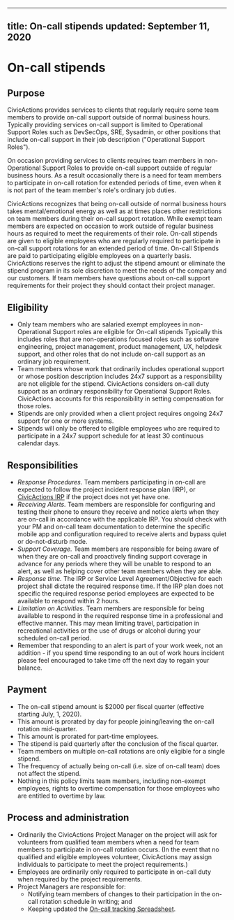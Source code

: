 ______________________________________________________________________

## title: On-call stipends updated: September 11, 2020

# On-call stipends

## Purpose

CivicActions provides services to clients that regularly require some team members to provide on-call support outside of normal business hours. Typically providing services on-call support is limited to Operational Support Roles such as DevSecOps, SRE, Sysadmin, or other positions that include on-call support in their job description ("Operational Support Roles").

On occasion providing services to clients requires team members in non-Operational Support Roles to provide on-call support outside of regular business hours. As a result occasionally there is a need for team members to participate in on-call rotation for extended periods of time, even when it is not part of the team member's role's ordinary job duties.

CivicActions recognizes that being on-call outside of normal business hours takes mental/emotional energy as well as at times places other restrictions on team members during their on-call support rotation. While exempt team members are expected on occasion to work outside of regular business hours as required to meet the requirements of their role. On-call stipends are given to eligible employees who are regularly required to participate in on-call support rotations for an extended period of time. On-call Stipends are paid to participating eligible employees on a quarterly basis. CivicActions reserves the right to adjust the stipend amount or eliminate the stipend program in its sole discretion to meet the needs of the company and our customers. If team members have questions about on-call support requirements for their project they should contact their project manager.

## Eligibility

- Only team members who are salaried exempt employees in non-Operational Support roles are eligible for On-call stipends Typically this includes roles that are non-operations focused roles such as software engineering, project management, product management, UX, helpdesk support, and other roles that do not include on-call support as an ordinary job requirement.
- Team members whose work that ordinarily includes operational support or whose position description includes 24x7 support as a responsibility are not eligible for the stipend. CivicActions considers on-call duty support as an ordinary responsibility for Operational Support Roles. CivicActions accounts for this responsibility in setting compensation for those roles.
- Stipends are only provided when a client project requires ongoing 24x7 support for one or more systems.
- Stipends will only be offered to eligible employees who are required to participate in a 24x7 support schedule for at least 30 continuous calendar days.

## Responsibilities

- _Response Procedures_. Team members participating in on-call are expected to follow the project incident response plan (IRP), or [CivicActions IRP](../common-practices-tools/security/incident-response-plan.md) if the project does not yet have one.
- _Receiving Alerts._ Team members are responsible for configuring and testing their phone to ensure they receive and notice alerts when they are on-call in accordance with the applicable IRP. You should check with your PM and on-call team documentation to determine the specific mobile app and configuration required to receive alerts and bypass quiet or do-not-disturb mode.
- _Support Coverage._ Team members are responsible for being aware of when they are on-call and proactively finding support coverage in advance for any periods where they will be unable to respond to an alert, as well as helping cover other team members when they are able.
- _Response time._ The IRP or Service Level Agreement/Objective for each project shall dictate the required response time. If the IRP plan does not specific the required response period employees are expected to be available to respond within 2 hours.
- _Limitation on Activities._ Team members are responsible for being available to respond in the required response time in a professional and effective manner. This may mean limiting travel, participation in recreational activities or the use of drugs or alcohol during your scheduled on-call period.
- Remember that responding to an alert is part of your work week, not an addition - if you spend time responding to an out of work hours incident please feel encouraged to take time off the next day to regain your balance.

## Payment

- The on-call stipend amount is $2000 per fiscal quarter (effective starting July, 1, 2020).
- This amount is prorated by day for people joining/leaving the on-call rotation mid-quarter.
- This amount is prorated for part-time employees.
- The stipend is paid quarterly after the conclusion of the fiscal quarter.
- Team members on multiple on-call rotations are only eligible for a single stipend.
- The frequency of actually being on-call (i.e. size of on-call team) does not affect the stipend.
- Nothing in this policy limits team members, including non-exempt employees, rights to overtime compensation for those employees who are entitled to overtime by law.

## Process and administration

- Ordinarily the CivicActions Project Manager on the project will ask for volunteers from qualified team members when a need for team members to participate in on-call rotation occurs. (In the event that no qualified and eligible employees volunteer, CivicActions may assign individuals to participate to meet the project requirements.)
- Employees are ordinarily only required to participate in on-call duty when required by the project requirements.
- Project Managers are responsible for:
    - Notifying team members of changes to their participation in the on-call rotation schedule in writing; and
    - Keeping updated the [On-call tracking Spreadsheet](https://docs.google.com/spreadsheets/d/11jAuW7K08V5m4wyRNkddC2f_AsAtFrTXDbpUdXu272E/edit#gid=0).
